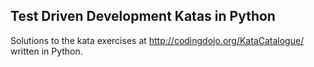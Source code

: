 ## Test Driven Development Katas in Python
Solutions to the kata exercises at http://codingdojo.org/KataCatalogue/ written in Python. 

